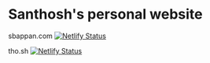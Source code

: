 # Santhosh's personal website

sbappan.com
[![Netlify Status](https://api.netlify.com/api/v1/badges/a08d2e6c-71ea-485b-a1c8-14ba4da7c393/deploy-status)](https://app.netlify.com/sites/sbappan/deploys)

tho.sh
[![Netlify Status](https://api.netlify.com/api/v1/badges/86e2477f-22b7-4d06-ae25-b9f35f806e29/deploy-status)](https://app.netlify.com/sites/unruffled-franklin-52710d/deploys)

